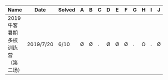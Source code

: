 | Name                             | Date      | Solved | A    | B    | C    | D    | E    | F    | G    | H    | I    | J    |
| -------------------------------- | --------- | ------ | ---- | ---- | ---- | ---- | ---- | ---- | ---- | ---- | ---- | ---- |
| 2019牛客暑期多校训练营（第二场） | 2019/7/20 | 6/10   | Ø    | Ø    | .    | Ø    | Ø    | Ø    | .    | O    | .    | Ø    |

